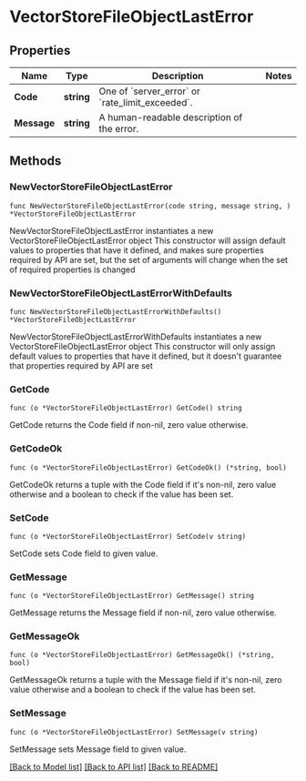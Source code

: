 # VectorStoreFileObjectLastError

## Properties

Name | Type | Description | Notes
------------ | ------------- | ------------- | -------------
**Code** | **string** | One of &#x60;server_error&#x60; or &#x60;rate_limit_exceeded&#x60;. | 
**Message** | **string** | A human-readable description of the error. | 

## Methods

### NewVectorStoreFileObjectLastError

`func NewVectorStoreFileObjectLastError(code string, message string, ) *VectorStoreFileObjectLastError`

NewVectorStoreFileObjectLastError instantiates a new VectorStoreFileObjectLastError object
This constructor will assign default values to properties that have it defined,
and makes sure properties required by API are set, but the set of arguments
will change when the set of required properties is changed

### NewVectorStoreFileObjectLastErrorWithDefaults

`func NewVectorStoreFileObjectLastErrorWithDefaults() *VectorStoreFileObjectLastError`

NewVectorStoreFileObjectLastErrorWithDefaults instantiates a new VectorStoreFileObjectLastError object
This constructor will only assign default values to properties that have it defined,
but it doesn't guarantee that properties required by API are set

### GetCode

`func (o *VectorStoreFileObjectLastError) GetCode() string`

GetCode returns the Code field if non-nil, zero value otherwise.

### GetCodeOk

`func (o *VectorStoreFileObjectLastError) GetCodeOk() (*string, bool)`

GetCodeOk returns a tuple with the Code field if it's non-nil, zero value otherwise
and a boolean to check if the value has been set.

### SetCode

`func (o *VectorStoreFileObjectLastError) SetCode(v string)`

SetCode sets Code field to given value.


### GetMessage

`func (o *VectorStoreFileObjectLastError) GetMessage() string`

GetMessage returns the Message field if non-nil, zero value otherwise.

### GetMessageOk

`func (o *VectorStoreFileObjectLastError) GetMessageOk() (*string, bool)`

GetMessageOk returns a tuple with the Message field if it's non-nil, zero value otherwise
and a boolean to check if the value has been set.

### SetMessage

`func (o *VectorStoreFileObjectLastError) SetMessage(v string)`

SetMessage sets Message field to given value.



[[Back to Model list]](../README.md#documentation-for-models) [[Back to API list]](../README.md#documentation-for-api-endpoints) [[Back to README]](../README.md)


